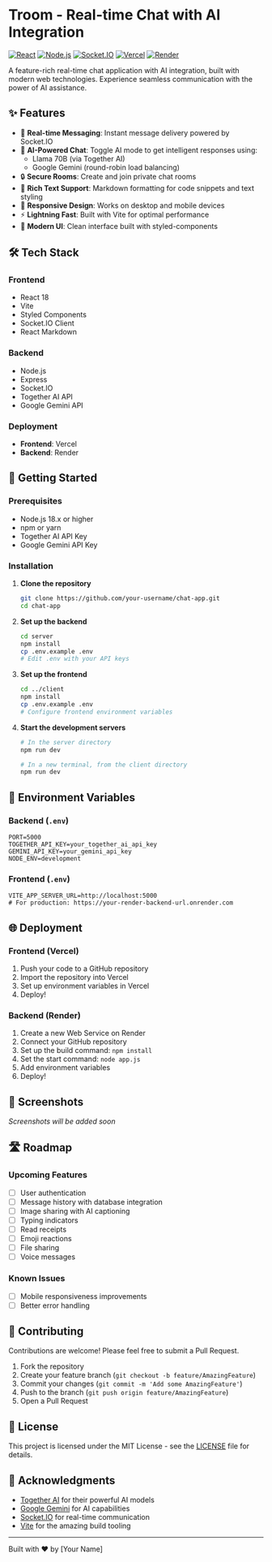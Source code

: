 # Troom - Real-time Chat with AI Integration

[![React](https://img.shields.io/badge/React-18.2.0-61DAFB?logo=react)](https://reactjs.org/)
[![Node.js](https://img.shields.io/badge/Node.js-18.x-339933?logo=node.js)](https://nodejs.org/)
[![Socket.IO](https://img.shields.io/badge/Socket.IO-4.7.2-010101?logo=socket.io)](https://socket.io/)
[![Vercel](https://img.shields.io/badge/Deployed%20on-Vercel-000000?logo=vercel)](https://vercel.com/)
[![Render](https://img.shields.io/badge/Backend-Render-46e3b7?logo=render)](https://render.com/)

A feature-rich real-time chat application with AI integration, built with modern web technologies. Experience seamless communication with the power of AI assistance.

## ✨ Features

- 🚀 **Real-time Messaging**: Instant message delivery powered by Socket.IO
- 🤖 **AI-Powered Chat**: Toggle AI mode to get intelligent responses using:
  - Llama 70B (via Together AI)
  - Google Gemini (round-robin load balancing)
- 🔒 **Secure Rooms**: Create and join private chat rooms
- 💬 **Rich Text Support**: Markdown formatting for code snippets and text styling
- 📱 **Responsive Design**: Works on desktop and mobile devices
- ⚡ **Lightning Fast**: Built with Vite for optimal performance
- 🌈 **Modern UI**: Clean interface built with styled-components

## 🛠 Tech Stack

### Frontend
- React 18
- Vite
- Styled Components
- Socket.IO Client
- React Markdown

### Backend
- Node.js
- Express
- Socket.IO
- Together AI API
- Google Gemini API

### Deployment
- **Frontend**: Vercel
- **Backend**: Render

## 🚀 Getting Started

### Prerequisites
- Node.js 18.x or higher
- npm or yarn
- Together AI API Key
- Google Gemini API Key

### Installation

1. **Clone the repository**
   ```bash
   git clone https://github.com/your-username/chat-app.git
   cd chat-app
   ```

2. **Set up the backend**
   ```bash
   cd server
   npm install
   cp .env.example .env
   # Edit .env with your API keys
   ```

3. **Set up the frontend**
   ```bash
   cd ../client
   npm install
   cp .env.example .env
   # Configure frontend environment variables
   ```

4. **Start the development servers**
   ```bash
   # In the server directory
   npm run dev
   
   # In a new terminal, from the client directory
   npm run dev
   ```

## 🔧 Environment Variables

### Backend (`.env`)
```env
PORT=5000
TOGETHER_API_KEY=your_together_ai_api_key
GEMINI_API_KEY=your_gemini_api_key
NODE_ENV=development
```

### Frontend (`.env`)
```env
VITE_APP_SERVER_URL=http://localhost:5000
# For production: https://your-render-backend-url.onrender.com
```

## 🌐 Deployment

### Frontend (Vercel)
1. Push your code to a GitHub repository
2. Import the repository into Vercel
3. Set up environment variables in Vercel
4. Deploy!

### Backend (Render)
1. Create a new Web Service on Render
2. Connect your GitHub repository
3. Set up the build command: `npm install`
4. Set the start command: `node app.js`
5. Add environment variables
6. Deploy!

## 📸 Screenshots

*Screenshots will be added soon*

## 🛣 Roadmap

### Upcoming Features
- [ ] User authentication
- [ ] Message history with database integration
- [ ] Image sharing with AI captioning
- [ ] Typing indicators
- [ ] Read receipts
- [ ] Emoji reactions
- [ ] File sharing
- [ ] Voice messages

### Known Issues
- [ ] Mobile responsiveness improvements
- [ ] Better error handling

## 🤝 Contributing

Contributions are welcome! Please feel free to submit a Pull Request.

1. Fork the repository
2. Create your feature branch (`git checkout -b feature/AmazingFeature`)
3. Commit your changes (`git commit -m 'Add some AmazingFeature'`)
4. Push to the branch (`git push origin feature/AmazingFeature`)
5. Open a Pull Request

## 📄 License

This project is licensed under the MIT License - see the [LICENSE](LICENSE) file for details.

## 🙏 Acknowledgments

- [Together AI](https://together.xyz/) for their powerful AI models
- [Google Gemini](https://ai.google.dev/) for AI capabilities
- [Socket.IO](https://socket.io/) for real-time communication
- [Vite](https://vitejs.dev/) for the amazing build tooling

---

Built with ❤️ by [Your Name]
